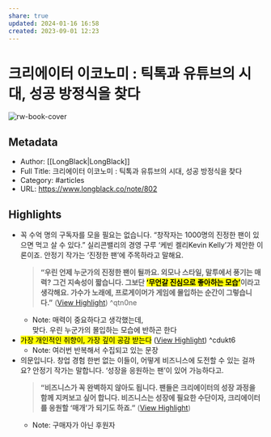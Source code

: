 ```yaml
---
share: true
updated: 2024-01-16 16:58
created: 2023-09-01 12:23
---
```


# 크리에이터 이코노미 : 틱톡과 유튜브의 시대, 성공 방정식을 찾다

![rw-book-cover](https://longblack-contens.s3.ap-northeast-2.amazonaws.com/image/20230825/1692927762aeea773663097c16acf3de58048c6b1f.png)

## Metadata
- Author: [[LongBlack|LongBlack]]
- Full Title: 크리에이터 이코노미 : 틱톡과 유튜브의 시대, 성공 방정식을 찾다
- Category: #articles
- URL: https://www.longblack.co/note/802

## Highlights
- 꼭 수억 명의 구독자를 모을 필요는 없습니다. “창작자는 1000명의 진정한 팬이 있으면 먹고 살 수 있다.” 실리콘밸리의 경영 구루 ‘케빈 켈리Kevin Kelly’가 제안한 이론이죠. 안정기 작가는 ‘진정한 팬’에 주목하라고 말해요.
  > **“우린 언제 누군가의 진정한 팬이 될까요. 외모나 스타일, 말투에서 풍기는 매력? 그건 지속성이 짧습니다. 그보단 <mark class="hltr-red">‘무언갈 진심으로 좋아하는 모습’</mark>이라고 생각해요. 가수가 노래에, 프로게이머가 게임에 몰입하는 순간이 그렇습니다.”** ([View Highlight](https://read.readwise.io/read/01h97bxfrtzds6f1jxrdq4d0z0)) ^qtn0ne
    - Note: 매력이 중요하다고 생각했는데,  
      맞다. 우린 누군가의 몰입하는 모습에 반하곤 한다
- <mark class="hltr-red">가장 개인적인 취향이, 가장 깊이 공감 받는다</mark> ([View Highlight](https://read.readwise.io/read/01h97c0a9aay1xcfz81nysakzj)) ^cdukt6
    - Note: 여러번 반복해서 수집되고 있는 문장
- 의문입니다. 창업 경험 한번 없는 이들이, 어떻게 비즈니스에 도전할 수 있는 걸까요? 안정기 작가는 말합니다. ‘성장을 응원하는 팬’이 있어 가능하다고.
  > **“비즈니스가 꼭 완벽하지 않아도 됩니다. 팬들은 크리에이터의 성장 과정을 함께 지켜보고 싶어 합니다. 비즈니스는 성장에 필요한 수단이자, 크리에이터를 응원할 ‘매개’가 되기도 하죠.”** ([View Highlight](https://read.readwise.io/read/01h97c3gq9t25wh465zhn4sfyj))
    - Note: 구매자가 아닌 후원자
